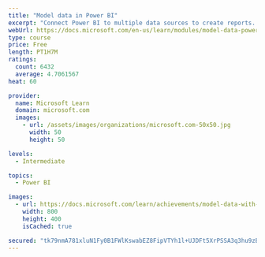 ```yaml
---
title: "Model data in Power BI"
excerpt: "Connect Power BI to multiple data sources to create reports. Define the relationship between your data sources."
webUrl: https://docs.microsoft.com/en-us/learn/modules/model-data-power-bi/
type: course
price: Free
length: PT1H7M
ratings:
  count: 6432
  average: 4.7061567
heat: 60

provider:
  name: Microsoft Learn
  domain: microsoft.com
  images:
    - url: /assets/images/organizations/microsoft.com-50x50.jpg
      width: 50
      height: 50

levels:
  - Intermediate

topics:
  - Power BI

images:
  - url: https://docs.microsoft.com/learn/achievements/model-data-with-power-bi-desktop-social.png
    width: 800
    height: 400
    isCached: true

secured: "tk79nmA781xluN1Fy0B1FWlKswabEZ8FipVTYh1l+UJDFt5XrPSSA3q3hu9zBzagNPtbK+JZ+Z9/0jzvClZceBYw2I5B6wW9JTfZs6Y57GEIGe2yAFamZEd2EPMBG+E/rG9Z9x+wlX/v1lnV0a2SdMEmXjrFmbsYFl53i8GCu4pXzpQJlkj9I3nE2FyxfUBj3EdqVh/FOj1msse2xsiGGN8kdcucWBI4h4iGfUoCO05eFI0GukytOGoDMEeuu0oUgVi4ottL+F+9IDZVicOB9yTIt0Ua/mlcpLMVXZb1k0kccqMggfsBl759Hb3wgKQ1/8OWpm1uCOevQt//cdoVi8Vz2ZGuEnPsEuYyQfWsTDFAUWy3HC4XqJXHt6/KoXN+TODY7va3gQKAGPy3bAF5i+w6X/9kmZYubeWlU5+ANFw=;I3V06jNqMm8ixFSeCWySHw=="
---
```



